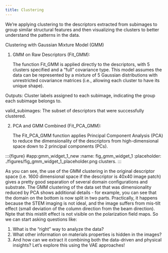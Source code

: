 ```yaml
---
title: Clustering
---
```


We’re applying clustering to the descriptors extracted from subimages to group similar structural features and then visualizing the clusters to better understand the patterns in the data.

Clustering with Gaussian Mixture Model (GMM)

1. GMM on Raw Descriptors (Fit_GMM):

    The function Fit_GMM is applied directly to the descriptors, with 5 clusters specified and a “full” covariance type. This model assumes the data can be represented by a mixture of 5 Gaussian distributions with unrestricted covariance matrices (i.e., allowing each cluster to have its unique shape).

Outputs: Cluster labels assigned to each subimage, indicating the group each subimage belongs to.

valid_subimages: The subset of descriptors that were successfully clustered.

2. PCA and GMM Combined (Fit_PCA_GMM):

    The Fit_PCA_GMM function applies Principal Component Analysis (PCA) to reduce the dimensionality of the descriptors from high-dimensional space down to 2 principal components (PCs).


:::{figure} #app:gmm_widget_1_new
:name: fig_gmm_widget_1
:placeholder: ./figures/fig_gmm_widget_1_placeholder.png
clusters.
:::

As you can see, the use of the GMM clustering in the original descriptor space (i.e. 1600 dimensional space if the descriptor is 40x40 image patch) gives a pretty good separation of several domain configurations and substrate. The GMM clustering of the data set that was dimensionality reduced by PCA shows additional details - for example, you can see that the domain on the bottom is now split in two parts. Practically, it happens because the STEM imaging is not ideal, and the image suffers from mis-tilt effect (small deviation of the column direction from the beam direction). Npte that this mistilt effect is not visible on the polarization field maps. So we can start asking questions like:

1. What is the “right” way to analyze the data?
2. What other information on materials properties is hidden in the images?
3. And how can we extract it combining both the data-driven and physical insights?
Let’s explore this using the VAE approaches!



